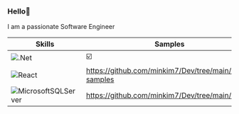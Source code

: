 ### Hello👋
I am a passionate Software Engineer

| Skills | Samples | 
| ------ | ------- |
| ![.Net](https://img.shields.io/badge/.NET-5C2D91?style=for-the-badge&logo=.net&logoColor=white) | ☑️ | 
| ![React](https://img.shields.io/badge/react-%2320232a.svg?style=for-the-badge&logo=react&logoColor=%2361DAFB) | https://github.com/minkim7/Dev/tree/main/react-samples | 
| ![MicrosoftSQLServer](https://img.shields.io/badge/Microsoft%20SQL%20Sever-CC2927?style=for-the-badge&logo=microsoft%20sql%20server&logoColor=white) | https://github.com/minkim7/Dev/tree/main/sql | 



<!--
**minkim7/minkim7** is a ✨ _special_ ✨ repository because its `README.md` (this file) appears on your GitHub profile.

Here are some ideas to get you started:

- 🔭 I’m currently working on ...
- 🌱 I’m currently learning ...
- 👯 I’m looking to collaborate on ...
- 🤔 I’m looking for help with ...
- 💬 Ask me about ...
- 📫 How to reach me: ...
- 😄 Pronouns: ...
- ⚡ Fun fact: ...
-->
